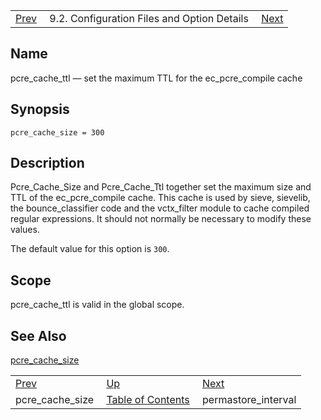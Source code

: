 |     |     |     |
| --- | --- | --- |
| [Prev](conf.ref.pcre_cache_size)  | 9.2. Configuration Files and Option Details |  [Next](conf.ref.permastore_interval.php) |

<a name="conf.ref.pcre_cache_ttl"></a>
## Name

pcre_cache_ttl — set the maximum TTL for the ec_pcre_compile cache

## Synopsis

`pcre_cache_size = 300`

<a name="idp10995168"></a>
## Description

Pcre_Cache_Size and Pcre_Cache_Ttl together set the maximum size and TTL of the ec_pcre_compile cache. This cache is used by sieve, sievelib, the bounce_classifier code and the vctx_filter module to cache compiled regular expressions. It should not normally be necessary to modify these values.

The default value for this option is `300`.

<a name="idp10997952"></a>
## Scope

pcre_cache_ttl is valid in the global scope.

<a name="idp10999600"></a>
## See Also

[pcre_cache_size](conf.ref.pcre_cache_size "pcre_cache_size")

|     |     |     |
| --- | --- | --- |
| [Prev](conf.ref.pcre_cache_size)  | [Up](conf.ref.files.php) |  [Next](conf.ref.permastore_interval.php) |
| pcre_cache_size  | [Table of Contents](index) |  permastore_interval |
